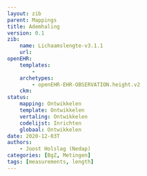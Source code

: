 ```yaml
---
layout: zib
parent: Mappings
title: Ademhaling
version: 0.1
zib:
    name: Lichaamslengte-v3.1.1
    url: 
openEHR:
    templates: 
        - 
    archetypes: 
        - openEHR-EHR-OBSERVATION.height.v2
    ckm: 
status:
    mapping: Ontwikkelen
    template: Ontwikkelen
    vertaling: Ontwikkelen
    codelijst: Inrichten
    globaal: Ontwikkelen
date: 2020-12-03T
authors: 
    - Joost Holslag (Nedap)
categories: [BgZ, Metingen]
tags: [measurements, length]
---
```



